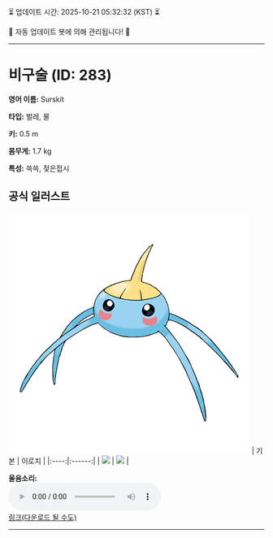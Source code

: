 
⏳ 업데이트 시간: 2025-10-21 05:32:32 (KST) ⏳

🤖 자동 업데이트 봇에 의해 관리됩니다! 🤖

---

# 비구술 (ID: 283)
**영어 이름:** Surskit

**타입:** 벌레, 물

**키:** 0.5 m

**몸무게:** 1.7 kg

**특성:** 쓱쓱, 젖은접시

## 공식 일러스트
![](https://raw.githubusercontent.com/PokeAPI/sprites/master/sprites/pokemon/other/official-artwork/283.png)
| 기본 | 이로치 |
|:----:|:------:|
| <img src="http://play.pokemonshowdown.com/sprites/ani/surskit.gif" width="200"> | <img src="http://play.pokemonshowdown.com/sprites/ani-shiny/surskit.gif" width="200"> |

**울음소리:**<br><audio controls src="https://raw.githubusercontent.com/PokeAPI/cries/main/cries/pokemon/latest/283.ogg"></audio><br> [링크(다운로드 될 수도)](https://raw.githubusercontent.com/PokeAPI/cries/main/cries/pokemon/latest/283.ogg)


---
